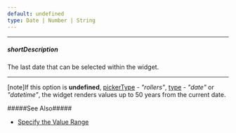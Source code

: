```yaml
---
default: undefined
type: Date | Number | String
---
```

---
##### shortDescription
The last date that can be selected within the widget.

---
[note]If this option is **undefined**, [pickerType](/api-reference/10%20UI%20Widgets/dxDateBox/1%20Configuration/pickerType.md '/Documentation/ApiReference/UI_Widgets/dxDateBox/Configuration/#pickerType') - *"rollers"*, [type](/api-reference/10%20UI%20Widgets/dxDateBox/1%20Configuration/type.md '/Documentation/ApiReference/UI_Widgets/dxDateBox/Configuration/#type') - *"date"* or *"datetime"*, the widget renders values up to 50 years from the current date.

#####See Also#####
- [Specify the Value Range](/concepts/05%20Widgets/DateBox/15%20Specify%20Value%20Range.md '/Documentation/Guide/Widgets/DateBox/Specify_Value_Range/')